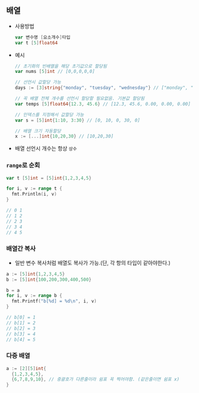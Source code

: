 ## 배열
- 사용방법
  ```Go
  var 변수명 [요소개수]타입
  var t [5]float64
  ```
- 예시
  ```Go
  // 초기화의 빈배열을 해당 초기값으로 할당됨
  var nums [5]int // [0,0,0,0,0]

  // 선언시 값할당 가능
  days := [3]string{"monday", "tuesday", "wednesday"} // ["monday", "tuesday", "wednesday"]
  
  // 꼭 배열 전체 개수를 선언시 할당할 필요없음. 기본값 할당됨
  var temps [5]float64{12.3, 45.6} // [12.3, 45.6, 0.00, 0.00, 0.00]

  // 인덱스를 지정해서 값할당 가능
  var s = [5]int{1:10, 3:30} // [0, 10, 0, 30, 0]

  // 배열 크기 자동할당
  x := [...]int{10,20,30} // [10,20,30]
  ```
- 배열 선언시 개수는 항상 `상수`

### `range`로 순회
```Go
var t [5]int = [5]int{1,2,3,4,5}

for i, v := range t {
  fmt.Println(i, v)
}

// 0 1
// 1 2
// 2 3
// 3 4
// 4 5
```

### 배열간 복사
- 일반 변수 복사처럼 배열도 복사가 가능.(단, 각 항의 타입이 같아야한다.)
```Go
a := [5]int{1,2,3,4,5}
b := [5]int{100,200,300,400,500}

b = a
for i, v := range b {
  fmt.Printf("b[%d] = %d\n", i, v)
}

// b[0] = 1
// b[1] = 2
// b[2] = 3
// b[3] = 4
// b[4] = 5
```

### 다중 배열
```Go
a := [2][5]int{
  {1,2,3,4,5},
  {6,7,8,9,10}, // 중괄호가 다른줄이라 쉼표 꼭 찍어야함. (같은줄이면 쉼표 x)
}
```

